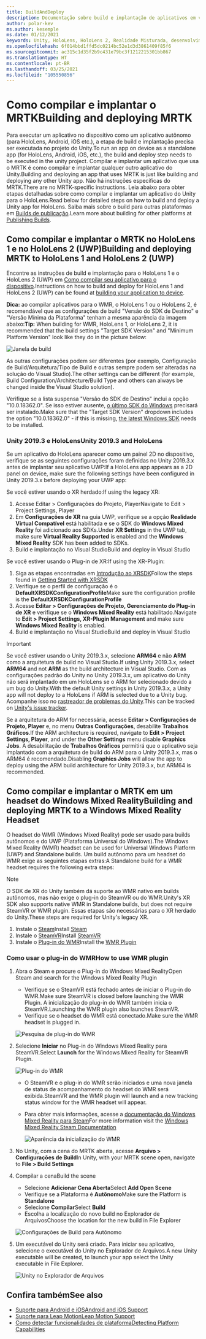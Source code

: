 ```yaml
---
title: BuildAndDeploy
description: Documentação sobre build e implantação de aplicativos em vários dispositivos.
author: polar-kev
ms.author: kesemple
ms.date: 01/12/2021
keywords: Unity, HoloLens, HoloLens 2, Realidade Misturada, desenvolvimento, MRTK, Visual Studio, Android, iOS
ms.openlocfilehash: 6f014bbd1ffd5dc0214bc52e1d3d3861409f85f6
ms.sourcegitcommit: ac315c1d35f2b9c431e79bc3f1212215301bb867
ms.translationtype: HT
ms.contentlocale: pt-BR
ms.lasthandoff: 03/25/2021
ms.locfileid: "105550856"
---
```

# <a name="building-and-deploying-mrtk"></a><span data-ttu-id="eeb6c-104">Como compilar e implantar o MRTK</span><span class="sxs-lookup"><span data-stu-id="eeb6c-104">Building and deploying MRTK</span></span>

<span data-ttu-id="eeb6c-105">Para executar um aplicativo no dispositivo como um aplicativo autônomo (para HoloLens, Android, iOS etc.), a etapa de build e implantação precisa ser executada no projeto do Unity.</span><span class="sxs-lookup"><span data-stu-id="eeb6c-105">To run an app on device as a standalone app (for HoloLens, Android, iOS, etc.), the build and deploy step needs to be executed in the unity project.</span></span> <span data-ttu-id="eeb6c-106">Compilar e implantar um aplicativo que usa o MRTK é como compilar e implantar qualquer outro aplicativo do Unity.</span><span class="sxs-lookup"><span data-stu-id="eeb6c-106">Building and deploying an app that uses MRTK is just like building and deploying any other Unity app.</span></span> <span data-ttu-id="eeb6c-107">Não há instruções específicas do MRTK.</span><span class="sxs-lookup"><span data-stu-id="eeb6c-107">There are no MRTK-specific instructions.</span></span> <span data-ttu-id="eeb6c-108">Leia abaixo para obter etapas detalhadas sobre como compilar e implantar um aplicativo do Unity para o HoloLens.</span><span class="sxs-lookup"><span data-stu-id="eeb6c-108">Read below for detailed steps on how to build and deploy a Unity app for HoloLens.</span></span>  <span data-ttu-id="eeb6c-109">Saiba mais sobre o build para outras plataformas em [Builds de publicação](https://docs.unity3d.com/Manual/PublishingBuilds.html).</span><span class="sxs-lookup"><span data-stu-id="eeb6c-109">Learn more about building for other platforms at [Publishing Builds](https://docs.unity3d.com/Manual/PublishingBuilds.html).</span></span>

## <a name="building-and-deploying-mrtk-to-hololens-1-and-hololens-2-uwp"></a><span data-ttu-id="eeb6c-110">Como compilar e implantar o MRTK no HoloLens 1 e no HoloLens 2 (UWP)</span><span class="sxs-lookup"><span data-stu-id="eeb6c-110">Building and deploying MRTK to HoloLens 1 and HoloLens 2 (UWP)</span></span>

<span data-ttu-id="eeb6c-111">Encontre as instruções de build e implantação para o HoloLens 1 e o HoloLens 2 (UWP) em [Como compilar seu aplicativo para o dispositivo](/windows/mixed-reality/mrlearning-base-ch1#build-your-application-to-your-device).</span><span class="sxs-lookup"><span data-stu-id="eeb6c-111">Instructions on how to build and deploy for HoloLens 1 and HoloLens 2 (UWP) can be found at [building your application to device](/windows/mixed-reality/mrlearning-base-ch1#build-your-application-to-your-device).</span></span>

<span data-ttu-id="eeb6c-112">**Dica:** ao compilar aplicativos para o WMR, o HoloLens 1 ou o HoloLens 2, é recomendável que as configurações de build "Versão do SDK de Destino" e "Versão Mínima da Plataforma" tenham a mesma aparência da imagem abaixo:</span><span class="sxs-lookup"><span data-stu-id="eeb6c-112">**Tip:** When building for WMR, HoloLens 1, or HoloLens 2, it is recommended that the build settings "Target SDK Version" and "Minimum Platform Version" look like they do in the picture below:</span></span>

![Janela de build](../features/images/getting-started/BuildWindow.png)

<span data-ttu-id="eeb6c-114">As outras configurações podem ser diferentes (por exemplo, Configuração de Build/Arquitetura/Tipo de Build e outras sempre podem ser alteradas na solução do Visual Studio).</span><span class="sxs-lookup"><span data-stu-id="eeb6c-114">The other settings can be different (for example, Build Configuration/Architecture/Build Type and others can always be changed inside the Visual Studio solution).</span></span>

<span data-ttu-id="eeb6c-115">Verifique se a lista suspensa "Versão do SDK de Destino" inclui a opção "10.0.18362.0". Se isso estiver ausente, [o último SDK do Windows](https://developer.microsoft.com/windows/downloads/windows-10-sdk) precisará ser instalado.</span><span class="sxs-lookup"><span data-stu-id="eeb6c-115">Make sure that the "Target SDK Version" dropdown includes the option "10.0.18362.0" - if this is missing, [the latest Windows SDK](https://developer.microsoft.com/windows/downloads/windows-10-sdk) needs to be installed.</span></span>

### <a name="unity-20193-and-hololens"></a><span data-ttu-id="eeb6c-116">Unity 2019.3 e HoloLens</span><span class="sxs-lookup"><span data-stu-id="eeb6c-116">Unity 2019.3 and HoloLens</span></span>

<span data-ttu-id="eeb6c-117">Se um aplicativo do HoloLens aparecer como um painel 2D no dispositivo, verifique se as seguintes configurações foram definidas no Unity 2019.3.x antes de implantar seu aplicativo UWP:</span><span class="sxs-lookup"><span data-stu-id="eeb6c-117">If a HoloLens app appears as a 2D panel on device, make sure the following settings have been configured in Unity 2019.3.x before deploying your UWP app:</span></span>

<span data-ttu-id="eeb6c-118">Se você estiver usando o XR herdado:</span><span class="sxs-lookup"><span data-stu-id="eeb6c-118">If using the legacy XR:</span></span>

1. <span data-ttu-id="eeb6c-119">Acesse Editar > Configurações do Projeto, Player</span><span class="sxs-lookup"><span data-stu-id="eeb6c-119">Navigate to Edit > Project Settings, Player</span></span>
1. <span data-ttu-id="eeb6c-120">Em **Configurações de XR** na guia UWP, verifique se a opção **Realidade Virtual Compatível** está habilitada e se o SDK do **Windows Mixed Reality** foi adicionado aos SDKs.</span><span class="sxs-lookup"><span data-stu-id="eeb6c-120">Under **XR Settings** in the UWP tab, make sure **Virtual Reality Supported** is enabled and the **Windows Mixed Reality** SDK has been added to SDKs.</span></span>
1. <span data-ttu-id="eeb6c-121">Build e implantação no Visual Studio</span><span class="sxs-lookup"><span data-stu-id="eeb6c-121">Build and deploy in Visual Studio</span></span>

<span data-ttu-id="eeb6c-122">Se você estiver usando o Plug-in de XR:</span><span class="sxs-lookup"><span data-stu-id="eeb6c-122">If using the XR-Plugin:</span></span>

1. <span data-ttu-id="eeb6c-123">Siga as etapas encontradas em [Introdução ao XRSDK](../configuration/getting-started-with-mrtk-and-xrsdk.md)</span><span class="sxs-lookup"><span data-stu-id="eeb6c-123">Follow the steps found in [Getting Started with XRSDK](../configuration/getting-started-with-mrtk-and-xrsdk.md)</span></span>
1. <span data-ttu-id="eeb6c-124">Verifique se o perfil de configuração é o **DefaultXRSDKConfigurationProfile**</span><span class="sxs-lookup"><span data-stu-id="eeb6c-124">Make sure the configuration profile is the **DefaultXRSDKConfigurationProfile**</span></span>
1. <span data-ttu-id="eeb6c-125">Acesse **Editar > Configurações de Projeto, Gerenciamento do Plug-in de XR** e verifique se o **Windows Mixed Reality** está habilitado.</span><span class="sxs-lookup"><span data-stu-id="eeb6c-125">Navigate to **Edit > Project Settings, XR-Plugin Management** and make sure **Windows Mixed Reality** is enabled.</span></span>
1. <span data-ttu-id="eeb6c-126">Build e implantação no Visual Studio</span><span class="sxs-lookup"><span data-stu-id="eeb6c-126">Build and deploy in Visual Studio</span></span>

>[!IMPORTANT]
> <span data-ttu-id="eeb6c-127">Se você estiver usando o Unity 2019.3.x, selecione **ARM64** e não **ARM** como a arquitetura de build no Visual Studio.</span><span class="sxs-lookup"><span data-stu-id="eeb6c-127">If using Unity 2019.3.x, select **ARM64** and not **ARM** as the build architecture in Visual Studio.</span></span> <span data-ttu-id="eeb6c-128">Com as configurações padrão do Unity no Unity 2019.3.x, um aplicativo do Unity não será implantado em um HoloLens se o ARM for selecionado devido a um bug do Unity.</span><span class="sxs-lookup"><span data-stu-id="eeb6c-128">With the default Unity settings in Unity 2019.3.x, a Unity app will not deploy to a HoloLens if ARM is selected due to a Unity bug.</span></span> <span data-ttu-id="eeb6c-129">Acompanhe isso no [rastreador de problemas do Unity](https://issuetracker.unity3d.com/issues/enabling-graphics-jobs-in-2019-dot-3-x-results-in-a-crash-or-nothing-rendering-on-hololens-2).</span><span class="sxs-lookup"><span data-stu-id="eeb6c-129">This can be tracked on [Unity's issue tracker](https://issuetracker.unity3d.com/issues/enabling-graphics-jobs-in-2019-dot-3-x-results-in-a-crash-or-nothing-rendering-on-hololens-2).</span></span>
>
> <span data-ttu-id="eeb6c-130">Se a arquitetura do ARM for necessária, acesse **Editar > Configurações de Projeto, Player** e, no menu **Outras Configurações**, desabilite **Trabalhos Gráficos**.</span><span class="sxs-lookup"><span data-stu-id="eeb6c-130">If the ARM architecture is required, navigate to **Edit > Project Settings, Player**, and under the **Other Settings** menu disable **Graphics Jobs**.</span></span> <span data-ttu-id="eeb6c-131">A desabilitação de **Trabalhos Gráficos** permitirá que o aplicativo seja implantado com a arquitetura de build do ARM para o Unity 2019.3.x, mas o ARM64 é recomendado.</span><span class="sxs-lookup"><span data-stu-id="eeb6c-131">Disabling **Graphics Jobs** will allow the app to deploy using the ARM build architecture for Unity 2019.3.x, but ARM64 is recommended.</span></span>

## <a name="building-and-deploying-mrtk-to-a-windows-mixed-reality-headset"></a><span data-ttu-id="eeb6c-132">Como compilar e implantar o MRTK em um headset do Windows Mixed Reality</span><span class="sxs-lookup"><span data-stu-id="eeb6c-132">Building and deploying MRTK to a Windows Mixed Reality Headset</span></span>

<span data-ttu-id="eeb6c-133">O headset do WMR (Windows Mixed Reality) pode ser usado para builds autônomos e do UWP (Plataforma Universal do Windows).</span><span class="sxs-lookup"><span data-stu-id="eeb6c-133">The Windows Mixed Reality (WMR) headset can be used for Universal Windows Platform (UWP) and Standalone builds.</span></span>  <span data-ttu-id="eeb6c-134">Um build autônomo para um headset do WMR exige as seguintes etapas extras:</span><span class="sxs-lookup"><span data-stu-id="eeb6c-134">A Standalone build for a WMR headset requires the following extra steps:</span></span>

> [!NOTE]
> <span data-ttu-id="eeb6c-135">O SDK de XR do Unity também dá suporte ao WMR nativo em builds autônomos, mas não exige o plug-in do SteamVR ou do WMR.</span><span class="sxs-lookup"><span data-stu-id="eeb6c-135">Unity's XR SDK also supports native WMR in Standalone builds, but does not require SteamVR or WMR plugin.</span></span> <span data-ttu-id="eeb6c-136">Essas etapas são necessárias para o XR herdado do Unity.</span><span class="sxs-lookup"><span data-stu-id="eeb6c-136">These steps are required for Unity's legacy XR.</span></span>

1. <span data-ttu-id="eeb6c-137">Instale o [Steam](https://store.steampowered.com/about/)</span><span class="sxs-lookup"><span data-stu-id="eeb6c-137">Install [Steam](https://store.steampowered.com/about/)</span></span>
1. <span data-ttu-id="eeb6c-138">Instale o [SteamVR](https://store.steampowered.com/app/250820/SteamVR/)</span><span class="sxs-lookup"><span data-stu-id="eeb6c-138">Install [SteamVR](https://store.steampowered.com/app/250820/SteamVR/)</span></span>
1. <span data-ttu-id="eeb6c-139">Instale o [Plug-in do WMR](https://store.steampowered.com/app/719950/Windows_Mixed_Reality_for_SteamVR/)</span><span class="sxs-lookup"><span data-stu-id="eeb6c-139">Install the [WMR Plugin](https://store.steampowered.com/app/719950/Windows_Mixed_Reality_for_SteamVR/)</span></span>

### <a name="how-to-use-wmr-plugin"></a><span data-ttu-id="eeb6c-140">Como usar o plug-in do WMR</span><span class="sxs-lookup"><span data-stu-id="eeb6c-140">How to use WMR plugin</span></span>

1. <span data-ttu-id="eeb6c-141">Abra o Steam e procure o Plug-in do Windows Mixed Reality</span><span class="sxs-lookup"><span data-stu-id="eeb6c-141">Open Steam and search for the Windows Mixed Reality Plugin</span></span>
    - <span data-ttu-id="eeb6c-142">Verifique se o SteamVR está fechado antes de iniciar o Plug-in do WMR.</span><span class="sxs-lookup"><span data-stu-id="eeb6c-142">Make sure SteamVR is closed before launching the WMR Plugin.</span></span> <span data-ttu-id="eeb6c-143">A inicialização do plug-in do WMR também inicia o SteamVR.</span><span class="sxs-lookup"><span data-stu-id="eeb6c-143">Launching the WMR plugin also launches SteamVR.</span></span>
    - <span data-ttu-id="eeb6c-144">Verifique se o headset do WMR está conectado.</span><span class="sxs-lookup"><span data-stu-id="eeb6c-144">Make sure the WMR headset is plugged in.</span></span>

    ![Pesquisa de plug-in do WMR](../features/images/build-deploy/WMR/SteamSearchWMRPlugin.png)

1. <span data-ttu-id="eeb6c-146">Selecione **Iniciar** no Plug-in do Windows Mixed Reality para SteamVR.</span><span class="sxs-lookup"><span data-stu-id="eeb6c-146">Select **Launch** for the Windows Mixed Reality for SteamVR Plugin.</span></span>

    ![Plug-in do WMR](../features/images/build-deploy/WMR/WMRPlugin.png)

    - <span data-ttu-id="eeb6c-148">O SteamVR e o plug-in do WMR serão iniciados e uma nova janela de status de acompanhamento do headset do WMR será exibida.</span><span class="sxs-lookup"><span data-stu-id="eeb6c-148">SteamVR and the WMR plugin will launch and a new tracking status window for the WMR headset will appear.</span></span>
    - <span data-ttu-id="eeb6c-149">Para obter mais informações, acesse a [documentação do Windows Mixed Reality para Steam](https://support.microsoft.com/help/4053622/windows-10-play-steamvr-games-in-windows-mixed-reality)</span><span class="sxs-lookup"><span data-stu-id="eeb6c-149">For more information visit the [Windows Mixed Reality Steam Documentation](https://support.microsoft.com/help/4053622/windows-10-play-steamvr-games-in-windows-mixed-reality)</span></span>

        ![Aparência da inicialização do WMR](../features/images/build-deploy/WMR/WMRPluginActive.png)

1. <span data-ttu-id="eeb6c-151">No Unity, com a cena do MRTK aberta, acesse **Arquivo > Configurações de Build**</span><span class="sxs-lookup"><span data-stu-id="eeb6c-151">In Unity, with your MRTK scene open, navigate to **File > Build Settings**</span></span>

1. <span data-ttu-id="eeb6c-152">Compilar a cena</span><span class="sxs-lookup"><span data-stu-id="eeb6c-152">Build the scene</span></span>
    - <span data-ttu-id="eeb6c-153">Selecione **Adicionar Cena Aberta**</span><span class="sxs-lookup"><span data-stu-id="eeb6c-153">Select **Add Open Scene**</span></span>
    - <span data-ttu-id="eeb6c-154">Verifique se a Plataforma é **Autônomo**</span><span class="sxs-lookup"><span data-stu-id="eeb6c-154">Make sure the Platform is **Standalone**</span></span>
    - <span data-ttu-id="eeb6c-155">Selecione **Compilar**</span><span class="sxs-lookup"><span data-stu-id="eeb6c-155">Select **Build**</span></span>
    - <span data-ttu-id="eeb6c-156">Escolha a localização do novo build no Explorador de Arquivos</span><span class="sxs-lookup"><span data-stu-id="eeb6c-156">Choose the location for the new build in File Explorer</span></span>

    ![Configurações de Build para Autônomo](../features/images/build-deploy/WMR/BuildSettingsStandaloneUnity.png)

1. <span data-ttu-id="eeb6c-158">Um executável do Unity será criado. Para iniciar seu aplicativo, selecione o executável do Unity no Explorador de Arquivos.</span><span class="sxs-lookup"><span data-stu-id="eeb6c-158">A new Unity executable will be created, to launch your app select the Unity executable in File Explorer.</span></span>

    ![Unity no Explorador de Arquivos](../features/images/build-deploy/WMR/FileExplorerUnityExe.png)

## <a name="see-also"></a><span data-ttu-id="eeb6c-160">Confira também</span><span class="sxs-lookup"><span data-stu-id="eeb6c-160">See also</span></span>

- [<span data-ttu-id="eeb6c-161">Suporte para Android e iOS</span><span class="sxs-lookup"><span data-stu-id="eeb6c-161">Android and iOS Support</span></span>](../features/cross-platform/using-ar-foundation.md)
- [<span data-ttu-id="eeb6c-162">Suporte para Leap Motion</span><span class="sxs-lookup"><span data-stu-id="eeb6c-162">Leap Motion Support</span></span>](../features/cross-platform/leap-motion-mrtk.md)
- [<span data-ttu-id="eeb6c-163">Como detectar funcionalidades de plataforma</span><span class="sxs-lookup"><span data-stu-id="eeb6c-163">Detecting Platform Capabilities</span></span>](../features/cross-platform/detecting-platform-capabilities.md)